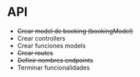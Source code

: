 # API
- ~~Crear model de booking (bookingModel)~~
- Crear controllers
- Crear funciones models
- ~~Crear routes~~
- ~~Definir nombres endpoints~~
- Terminar funcionalidades